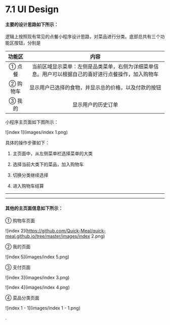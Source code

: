 # 7.1 UI Design

#### 主要的设计思路如下所示：

逻辑上按照现有常见的点餐小程序设计思路，对菜品进行分类。底部总共有三个功能区按钮，分别是

| **功能区** |                             内容                             |
| :--------: | :----------------------------------------------------------: |
|   ① 点餐   | 当前区域显示菜单：左侧是品类菜单，右侧为详细菜单信息。用户可以根据自己的喜好进行点餐操作，加入购物车 |
|  ② 购物车  |     显示用户已选择的食物，并显示总的价格，以及付款的按钮     |
|   ③ 我的   |                      显示用户的历史订单                      |

小程序主页面如下图所示：

![index 1](images/index 1.png)



具体的操作步骤如下：

1. 主页面中，从左侧菜单栏选择菜单的大类

2. 选择当前大类下的菜品，加入购物车

3. 切换分类继续选择

4. 进入购物车结算

------

------

#### 其他的主页面信息如下所示：

① 购物车页面

![index 2](https://github.com/Quick-Meal/quick-meal.github.io/tree/master/images/index 2.png)



② 我的页面

![index 5](images/index 5.png)



③ 支付页面

![index 3](images/index 3.png)



![index 4](images/index 4.png)



④ 菜品分类页面

![index 1 - 1](images/index 1 - 1.png)






.





